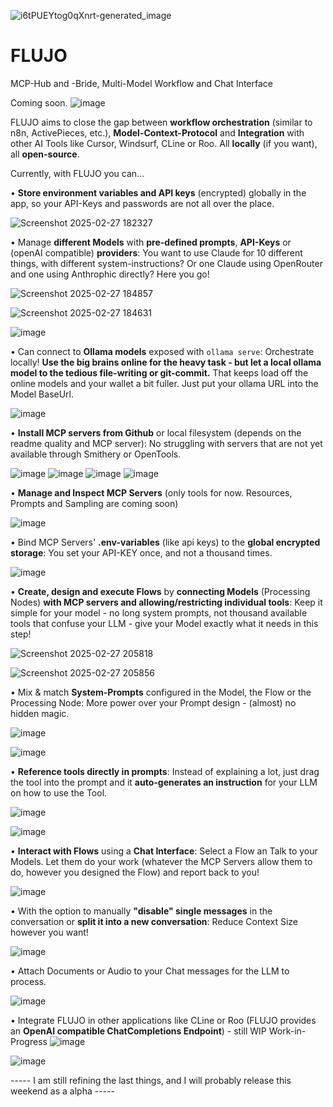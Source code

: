 ![i6tPUEYtog0qXnrt-generated_image](https://github.com/user-attachments/assets/881ad34c-73fa-4b71-ba47-123b5da8e05e)

# FLUJO
MCP-Hub and -Bride, Multi-Model Workflow and Chat Interface 

Coming soon.
 ![image](https://github.com/user-attachments/assets/c745da69-1106-43d8-8fbd-49fe6eb64d9f)

FLUJO aims to close the gap between **workflow orchestration** (similar to n8n, ActivePieces, etc.), **Model-Context-Protocol** and **Integration** with other AI Tools like Cursor, Windsurf, CLine or Roo. All **locally** (if you want), all **open-source**.

Currently, with FLUJO you can...

•	**Store environment variables and API keys** (encrypted) globally in the app, so your API-Keys and passwords are not all over the place.

![Screenshot 2025-02-27 182327](https://github.com/user-attachments/assets/f5acd60f-129d-4e0c-8bc1-b5410d3c8d1d)

•	Manage **different Models** with **pre-defined prompts**, **API-Keys** or (openAI compatible) **providers**: You want to use Claude for 10 different things, with different system-instructions? Or one Claude using OpenRouter and one using Anthrophic directly? Here you go!

![Screenshot 2025-02-27 184857](https://github.com/user-attachments/assets/06036daa-c576-4483-b13e-47ef21a82395)

![Screenshot 2025-02-27 184631](https://github.com/user-attachments/assets/4e6f8390-eaab-448a-9a38-bbbd64fd3de8)

![image](https://github.com/user-attachments/assets/88f1a49f-2bb5-4d3c-aad3-7e8f61afd6b3)


•	Can connect to **Ollama models** exposed with `ollama serve`: Orchestrate locally! **Use the big brains online for the heavy task - but let a local ollama model to the tedious file-writing or git-commit.** That keeps load off the online models and your wallet a bit fuller. Just put your ollama URL into the Model BaseUrl.

![image](https://github.com/user-attachments/assets/8a04632a-4cc2-4738-ac9b-e856170a9e7c)

•	**Install MCP servers from Github** or local filesystem (depends on the readme quality and MCP server): No struggling with servers that are not yet available through Smithery or OpenTools.

![image](https://github.com/user-attachments/assets/4c4055fd-c769-4155-b48f-1350b689545f)
![image](https://github.com/user-attachments/assets/bd10b76f-aeb0-48c2-98e3-313e35ace50f)
![image](https://github.com/user-attachments/assets/7ad857f1-ab7b-40ff-8bdb-b8c0ff8c8391)
![image](https://github.com/user-attachments/assets/6967dd38-4fdf-4d11-b854-dda6d1c3ecc6)


•	**Manage and Inspect MCP Servers** (only tools for now. Resources, Prompts and Sampling are coming soon)

![image](https://github.com/user-attachments/assets/a29effb6-07d4-42e2-886f-6cf7c96fe4a6)

•	Bind MCP Servers' **.env-variables** (like api keys) to the **global encrypted storage**: You set your API-KEY once, and not a thousand times.
 
![image](https://github.com/user-attachments/assets/27b257bf-a6ad-42bf-9ccf-4178c454c7ce)

•	**Create, design and execute Flows** by **connecting Models** (Processing Nodes) **with MCP servers and allowing/restricting individual tools**: Keep it simple for your model - no long system prompts, not thousand available tools that confuse your LLM - give your Model exactly what it needs in this step!

![Screenshot 2025-02-27 205818](https://github.com/user-attachments/assets/30fc4c8f-78fe-4a44-9fe7-d7837d7359d2)

![Screenshot 2025-02-27 205856](https://github.com/user-attachments/assets/6b84025f-5240-4277-87e9-02e0f5aac867)

•	Mix & match **System-Prompts** configured in the Model, the Flow or the Processing Node: More power over your Prompt design - (almost) no hidden magic.

![image](https://github.com/user-attachments/assets/b1725c4d-2b0f-420d-92cc-3eba13a5a7de)

![image](https://github.com/user-attachments/assets/fc97c613-714d-48bc-a43b-704d56cf0341)


•	**Reference tools directly in prompts**: Instead of explaining a lot, just drag the tool into the prompt and it **auto-generates an instruction** for your LLM on how to use the Tool.

![image](https://github.com/user-attachments/assets/8bc8ee61-2f21-42ef-b1df-9c88a4ad13a6)

![image](https://github.com/user-attachments/assets/f6edb3eb-1a2f-4cb4-838c-eddd4a107d98)

•	**Interact with Flows** using a **Chat Interface**: Select a Flow an Talk to your Models. Let them do your work (whatever the MCP Servers allow them to do, however you designed the Flow) and report back to you!

 ![image](https://github.com/user-attachments/assets/ce6b5f15-c500-4129-a1f7-131517a65f14)

•	With the option to manually **"disable" single messages** in the conversation or **split it into a new conversation**: Reduce Context Size however you want!

 ![image](https://github.com/user-attachments/assets/625b90d6-73e2-4afe-9ec4-5814b0bbf302)

•	Attach Documents or Audio to your Chat messages for the LLM to process.

 ![image](https://github.com/user-attachments/assets/3f7f737a-170c-48e8-b9b1-3969da50d8e0)

•	Integrate FLUJO in other applications like CLine or Roo (FLUJO provides an **OpenAI compatible ChatCompletions Endpoint**) - still WIP
  Work-in-Progress
  ![image](https://github.com/user-attachments/assets/4e528d28-a317-4326-8da6-6c6dc4a6232b)

![image](https://github.com/user-attachments/assets/d8d8fe98-f08e-40eb-9ad8-a494aad32826)



----- I am still refining the last things, and I will probably release this weekend as a alpha -----
